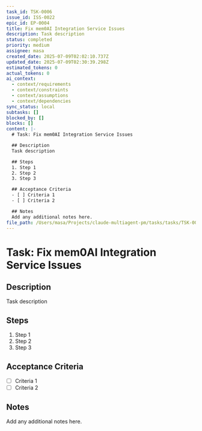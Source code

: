 ```yaml
---
task_id: TSK-0006
issue_id: ISS-0022
epic_id: EP-0004
title: Fix mem0AI Integration Service Issues
description: Task description
status: completed
priority: medium
assignee: masa
created_date: 2025-07-09T02:02:10.737Z
updated_date: 2025-07-09T02:30:39.298Z
estimated_tokens: 0
actual_tokens: 0
ai_context:
  - context/requirements
  - context/constraints
  - context/assumptions
  - context/dependencies
sync_status: local
subtasks: []
blocked_by: []
blocks: []
content: |-
  # Task: Fix mem0AI Integration Service Issues

  ## Description
  Task description

  ## Steps
  1. Step 1
  2. Step 2
  3. Step 3

  ## Acceptance Criteria
  - [ ] Criteria 1
  - [ ] Criteria 2

  ## Notes
  Add any additional notes here.
file_path: /Users/masa/Projects/claude-multiagent-pm/tasks/tasks/TSK-0006-fix-mem0ai-integration-service-issues.md
---
```


# Task: Fix mem0AI Integration Service Issues

## Description
Task description

## Steps
1. Step 1
2. Step 2
3. Step 3

## Acceptance Criteria
- [ ] Criteria 1
- [ ] Criteria 2

## Notes
Add any additional notes here.
